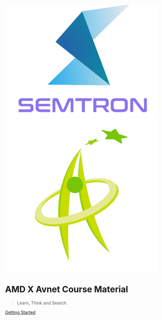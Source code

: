 ![logo](./semtron_logo.png)
![logo](./HKAGE_logo.png)
<!-- ![logo](Semtron logo Gery.svg) -->

<!-- # **Competiton Material** -->

# **AMD X Avnet Course Material**

> Learn, Think and Search.

[Getting Started](introduction/)



